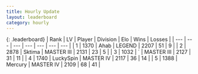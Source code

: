 ```yaml
---
title: Hourly Update
layout: leaderboard
category: hourly
---
```


{: .leaderboard}
| Rank | LV | Player | Division | Elo | Wins | Losses |
| --- | --- | --- | --- | --- | --- | --- |
| <span data-change="0">1</span> | 1370 | <span title="ID: 402846">Ahab</span> | LEGEND | <span data-change="0">2207</span> | <span data-change="0">51</span> | <span data-change="0">9</span> |
| <span data-change="0">2</span> | 2878 | <span title="ID: 353063">Sktima</span> | MASTER III | <span data-change="0">2131</span> | <span data-change="0">23</span> | <span data-change="0">5</span> |
| <span data-change="6">3</span> | 1032 | <span title="ID: 224611">´</span> | MASTER III | <span data-change="72">2127</span> | <span data-change="9">31</span> | <span data-change="1">11</span> |
| <span data-change="-1">4</span> | 1740 | <span title="ID: 498412">LuckySpin</span> | MASTER IV | <span data-change="0">2117</span> | <span data-change="0">36</span> | <span data-change="0">14</span> |
| <span data-change="-1">5</span> | 1388 | <span title="ID: 692745">Mercury</span> | MASTER IV | <span data-change="0">2109</span> | <span data-change="0">68</span> | <span data-change="0">41</span> |